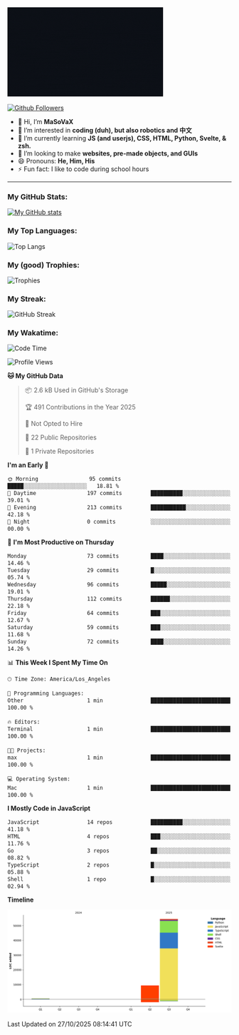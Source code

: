 <img src="profile-up.gif" alt="Profile Up" width="350px" height="200px">

[![Github Followers](https://img.shields.io/github/followers/genZrizzCode?logo=github&style=plastic)](https://github.com/genZrizzCode?tab=followers)

- 👋 Hi, I’m **MaSoVaX**
- 👀 I’m interested in **coding (duh), but also robotics and 中文**
- 🌱 I’m currently learning **JS (and userjs), CSS, HTML, Python, Svelte, & zsh.**
- 💞️ I’m looking to make **websites, pre-made objects, and GUIs**
- 😄 Pronouns: **He, Him, His**
- ⚡ Fun fact: I like to code during school hours
  
---

### My GitHub Stats:
[![My GitHub stats](https://github-readme-stats.vercel.app/api?username=genzrizzcode&show_icons=true&theme=github_dark&hide_border=true&show=discussions_started,discussions_answered&rank_icon=percentile)](https://github.com/genZrizzCode)

### My Top Languages:
![Top Langs](https://github-readme-stats.vercel.app/api/top-langs/?username=genzrizzcode&langs_count=20&show_icons=true&theme=github_dark&hide_border=true&layout=compact)

### My (good) Trophies:
![Trophies](https://github-profile-trophy.vercel.app/?username=genzrizzcode&rank=SECRET,SSS,SS,S,AAA,AA,A,B&theme=matrix&column=3&margin-w=10&margin-h=10)

### My Streak:
![GitHub Streak](https://streak-stats.demolab.com?user=genZrizzCode&theme=highcontrast&border_radius=25&date_format=M%20j%5B%2C%20Y%5D&card_width=525&stroke=EB5454)

### My Wakatime:
<!--START_SECTION:waka-->
![Code Time](http://img.shields.io/badge/Code%20Time-58%20hrs%2020%20mins-blue)

![Profile Views](http://img.shields.io/badge/Profile%20Views-2-blue)

**🐱 My GitHub Data** 

> 📦 2.6 kB Used in GitHub's Storage 
 > 
> 🏆 491 Contributions in the Year 2025
 > 
> 🚫 Not Opted to Hire
 > 
> 📜 22 Public Repositories 
 > 
> 🔑 1 Private Repositories 
 > 
**I'm an Early 🐤** 

```text
🌞 Morning                95 commits          █████░░░░░░░░░░░░░░░░░░░░   18.81 % 
🌆 Daytime                197 commits         ██████████░░░░░░░░░░░░░░░   39.01 % 
🌃 Evening                213 commits         ███████████░░░░░░░░░░░░░░   42.18 % 
🌙 Night                  0 commits           ░░░░░░░░░░░░░░░░░░░░░░░░░   00.00 % 
```
📅 **I'm Most Productive on Thursday** 

```text
Monday                   73 commits          ████░░░░░░░░░░░░░░░░░░░░░   14.46 % 
Tuesday                  29 commits          █░░░░░░░░░░░░░░░░░░░░░░░░   05.74 % 
Wednesday                96 commits          █████░░░░░░░░░░░░░░░░░░░░   19.01 % 
Thursday                 112 commits         ██████░░░░░░░░░░░░░░░░░░░   22.18 % 
Friday                   64 commits          ███░░░░░░░░░░░░░░░░░░░░░░   12.67 % 
Saturday                 59 commits          ███░░░░░░░░░░░░░░░░░░░░░░   11.68 % 
Sunday                   72 commits          ████░░░░░░░░░░░░░░░░░░░░░   14.26 % 
```


📊 **This Week I Spent My Time On** 

```text
🕑︎ Time Zone: America/Los_Angeles

💬 Programming Languages: 
Other                    1 min               █████████████████████████   100.00 % 

🔥 Editors: 
Terminal                 1 min               █████████████████████████   100.00 % 

🐱‍💻 Projects: 
max                      1 min               █████████████████████████   100.00 % 

💻 Operating System: 
Mac                      1 min               █████████████████████████   100.00 % 
```

**I Mostly Code in JavaScript** 

```text
JavaScript               14 repos            ██████████░░░░░░░░░░░░░░░   41.18 % 
HTML                     4 repos             ███░░░░░░░░░░░░░░░░░░░░░░   11.76 % 
Go                       3 repos             ██░░░░░░░░░░░░░░░░░░░░░░░   08.82 % 
TypeScript               2 repos             █░░░░░░░░░░░░░░░░░░░░░░░░   05.88 % 
Shell                    1 repo              █░░░░░░░░░░░░░░░░░░░░░░░░   02.94 % 
```



**Timeline**

![Lines of Code chart](https://raw.githubusercontent.com/genZrizzCode/genZrizzCode/main/assets/bar_graph.png)


 Last Updated on 27/10/2025 08:14:41 UTC
<!--END_SECTION:waka-->
